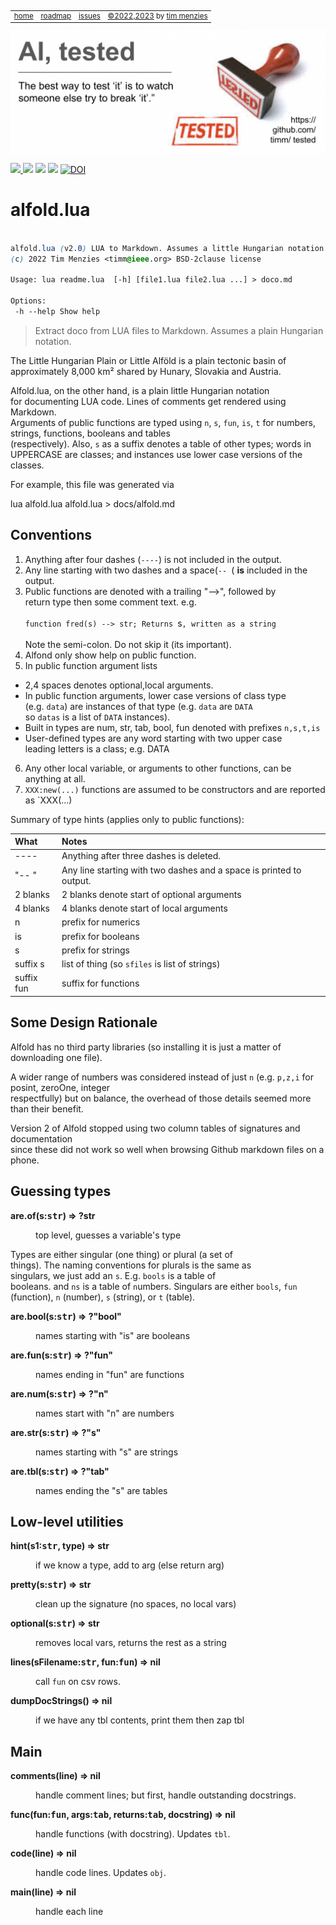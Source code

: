 <small><p>&nbsp;
<a name=top></a>
<table><tr> 
<td><a href="/README.md#top">home</a>
<td><a href="/ROADMAP.md">roadmap</a>
<td><a href="http:github.com/timm/tested/issues">issues</a>
<td> <a href="/LICENSE.md">&copy;2022,2023</a> by <a href="http://menzies.us">tim menzies</a>
</tr></table></small>
<img  align=center width=600 src="/docs/img/banner.png"></p>
<p> <img src="https://img.shields.io/badge/task-ai-blueviolet"><a
href="https://github.com/timm/tested/actions/workflows/tests.yml"> <img 
 src="https://github.com/timm/tested/actions/workflows/tests.yml/badge.svg"></a> <img 
 src="https://img.shields.io/badge/language-lua-orange"> <img 
 src="https://img.shields.io/badge/purpose-teaching-yellow"> <a 
 href="https://zenodo.org/badge/latestdoi/569981645"> <img 
 src="https://zenodo.org/badge/569981645.svg" alt="DOI"></a></p>


# alfold.lua

```css
  
alfold.lua (v2.0) LUA to Markdown. Assumes a little Hungarian notation.
(c) 2022 Tim Menzies <timm@ieee.org> BSD-2clause license

Usage: lua readme.lua  [-h] [file1.lua file2.lua ...] > doco.md

Options:
 -h --help Show help 
```
 
> Extract doco from LUA files to Markdown. Assumes a plain Hungarian notation.	
 	
The Little Hungarian Plain or Little Alföld is a plain tectonic	
basin of approximately 8,000 km² shared by Hunary, Slovakia and	
Austria.	
 	
Alfold.lua, on the other hand,  is  a plain little Hungarian notation	
for documenting LUA code. Lines of comments get rendered using Markdown.	
Arguments of public functions are typed using  `n`, `s`, `fun`,	
`is`, `t` for numbers, strings, functions, booleans and tables	
(respectively).  Also, `s` as a suffix denotes a table of other	
types;  words in UPPERCASE are classes; and instances use lower	
case versions of the classes.	
 	
For example, this file was generated via	
 	
lua alfold.lua alfold.lua > docs/alfold.md	
 	
## Conventions	
 	
1. Anything after four dashes (`----`) is not included in the output.	
2. Any line starting with two dashes and a space(`-- `( **is** included in the output.	
3. Public functions are denoted with a  trailing "-->", followed by 	
return type then some comment text. e.g.<br> 	
`function fred(s) --> str; Returns `s`, written as a string`<br>   	
Note the semi-colon. Do not skip it (its important).	
4. Alfond only show help on public function.	
5. In public function argument lists	
- 2,4 spaces denotes optional,local arguments.	
- In public function arguments, lower case versions of class type 	
(e.g. `data`) are instances of that type (e.g.  `data` are `DATA` 	
so `datas` is a list of `DATA` instances).	
- Built in types are num, str, tab, bool, fun denoted with prefixes `n,s,t,is`	
- User-defined types are any word starting with two upper case 	
leading letters is a class; e.g. DATA	
6. Any other local variable, or arguments to other functions, can be anything at all.	
7. `XXX:new(...)` functions are assumed to be constructors and are reported as `XXX(...)	
 	
Summary of type hints (applies only to public functions):	
 	
What        | Notes                                                                            	
:-----------|:------------------------------------------------------------------	
----        | Anything after three dashes is deleted.	
"-- "       | Any line starting with two dashes and a space is printed to output.	
2 blanks    | 2 blanks denote start of optional arguments 	
4 blanks    | 4 blanks denote start of local arguments   	
n           | prefix for numerics                       	
is          | prefix for booleans                   	
s           | prefix for strings                   	
suffix s    | list of thing (so `sfiles` is list of strings)	
suffix fun  | suffix for functions                                            	
 	
## Some Design Rationale	
 	
Alfold has no third party libraries (so installing it is just a matter of downloading one file).	
 	
A wider range of numbers was considered instead of just `n` (e.g. `p,z,i` for posint, zeroOne, integer 	
respectfully) but on balance, the overhead of those details seemed more than their benefit.	
 	
Version 2 of Alfold stopped using two column tables of signatures and documentation 	
since these did not work so well when browsing Github markdown files on a phone.	
## Guessing types	

<dl>
<dt><b> are.of(s:<tt>str</tt>) &rArr;  ?str </b></dt><dd>

  top level, guesses a variable's type

</dd>
</dl>

Types are either singular (one thing) or plural (a set of	
things). The naming conventions for plurals is the same as	
singulars, we just add an `s`. E.g. `bools` is a table of	
booleans. and `ns` is a table of `n`umbers.	
Singulars are either `bools`, `fun` (function),	
`n` (number), `s` (string), or `t` (table).	

<dl>
<dt><b> are.bool(s:<tt>str</tt>) &rArr;  ?"bool" </b></dt><dd>

 names starting with "is" are booleans

</dd>
<dt><b> are.fun(s:<tt>str</tt>) &rArr;  ?"fun" </b></dt><dd>

 names ending in "fun" are functions

</dd>
<dt><b> are.num(s:<tt>str</tt>) &rArr;  ?"n" </b></dt><dd>

 names start with "n" are numbers 

</dd>
<dt><b> are.str(s:<tt>str</tt>) &rArr;  ?"s" </b></dt><dd>

 names starting with "s" are strings

</dd>
<dt><b> are.tbl(s:<tt>str</tt>) &rArr;  ?"tab" </b></dt><dd>

 names ending the "s" are tables

</dd>
</dl>

## Low-level utilities	

<dl>
<dt><b> hint(s1:<tt>str</tt>, type) &rArr;  str </b></dt><dd>

 if we know a type, add to arg (else return arg)

</dd>
<dt><b> pretty(s:<tt>str</tt>) &rArr;  str </b></dt><dd>

 clean up the signature (no spaces, no local vars)

</dd>
<dt><b> optional(s:<tt>str</tt>) &rArr;  str </b></dt><dd>

 removes local vars, returns the rest as a string

</dd>
<dt><b> lines(sFilename:<tt>str</tt>,  fun:<tt>fun</tt>) &rArr;  nil </b></dt><dd>

 call `fun` on csv rows.

</dd>
<dt><b> dumpDocStrings() &rArr;  nil </b></dt><dd>

 if we have any tbl contents, print them then zap tbl

</dd>
</dl>

## Main	

<dl>
<dt><b> comments(line) &rArr;  nil </b></dt><dd>

 handle comment lines; but first, handle outstanding docstrings.

</dd>
<dt><b> func(fun:<tt>fun</tt>, args:<tt>tab</tt>, returns:<tt>tab</tt>, docstring) &rArr;  nil </b></dt><dd>

 handle functions (with docstring). Updates `tbl`.

</dd>
<dt><b> code(line) &rArr;  nil </b></dt><dd>

 handle code lines. Updates `obj`.

</dd>
<dt><b> main(line) &rArr;  nil </b></dt><dd>

 handle each line

</dd>
</dl>

